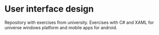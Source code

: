 # User interface design
 Repository with exercises from university. Exercises with C# and XAML for universe windows platform and mobile apps for android.
